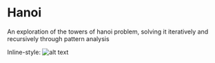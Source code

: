 # Hanoi
An exploration of the towers of hanoi problem, solving it iteratively and recursively through pattern analysis

Inline-style: 
![alt text](https://github.com/jjrylearn/Hanoi/blob/master/animations/hanoi.gif "Logo Title Text 1")